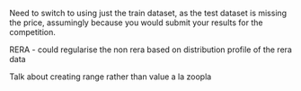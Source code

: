Need to switch to using just the train dataset, as the test dataset is missing the price, assumingly because you would submit your results for the competition.

RERA - could regularise the non rera based on distribution profile of the rera data

Talk about creating range rather than value a la zoopla
